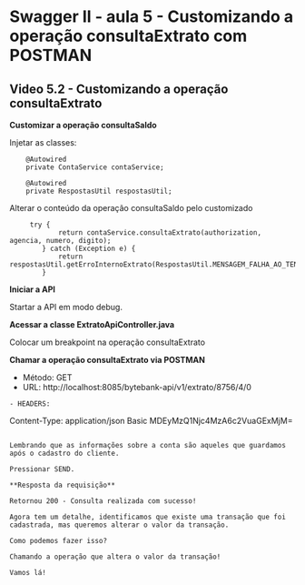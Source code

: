 # Swagger II - aula 5 - Customizando a operação consultaExtrato com POSTMAN

## Video 5.2 - Customizando a operação consultaExtrato


**Customizar a operação consultaSaldo**

Injetar as classes: 
```
    @Autowired
	private ContaService contaService;

	@Autowired
	private RespostasUtil respostasUtil;
```

Alterar o conteúdo da operação consultaSaldo pelo customizado
```
     try {
			return contaService.consultaExtrato(authorization, agencia, numero, digito);
		} catch (Exception e) {
			return respostasUtil.getErroInternoExtrato(RespostasUtil.MENSAGEM_FALHA_AO_TENTAR_CONSULTAR_EXTRATO);
		}
```

**Iniciar a API**

Startar a API em modo debug.

**Acessar a classe ExtratoApiController.java**

Colocar um breakpoint na operação consultaExtrato


**Chamar a operação consultaExtrato via POSTMAN**

- Método: GET
- URL: http://localhost:8085/bytebank-api/v1/extrato/8756/4/0 

```
- HEADERS:
```
 Content-Type: application/json
 Basic MDEyMzQ1Njc4MzA6c2VuaGExMjM=
```

Lembrando que as informações sobre a conta são aqueles que guardamos após o cadastro do cliente.

Pressionar SEND.

**Resposta da requisição**

Retornou 200 - Consulta realizada com sucesso!

Agora tem um detalhe, identificamos que existe uma transação que foi cadastrada, mas queremos alterar o valor da transação.

Como podemos fazer isso?

Chamando a operação que altera o valor da transação!

Vamos lá!
